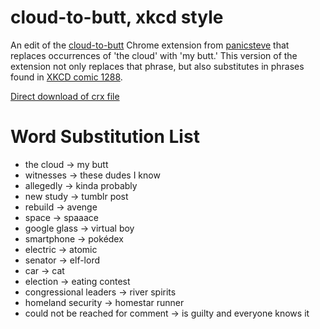 cloud-to-butt, xkcd style
=============

An edit of the [cloud-to-butt](https://github.com/panicsteve/cloud-to-butt) Chrome extension from [panicsteve](https://github.com/panicsteve) that replaces occurrences of 'the cloud' with 'my butt.' This version of the extension not only replaces that phrase, but also substitutes in phrases found in [XKCD comic 1288](http://xkcd.com/1288/).

[Direct download of crx file](https://github.com/TandyQ/cloud-to-butt/blob/master/CloudToButtXKCDStyle.crx?raw=true)

Word Substitution List
=============

* the cloud → my butt
* witnesses → these dudes I know
* allegedly → kinda probably
* new study → tumblr post
* rebuild → avenge
* space → spaaace
* google glass → virtual boy
* smartphone → pokédex
* electric → atomic
* senator → elf-lord
* car → cat
* election → eating contest
* congressional leaders → river spirits
* homeland security → homestar runner
* could not be reached for comment → is guilty and everyone knows it